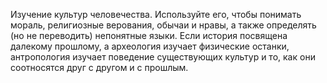 Изучение культур человечества. Используйте его, чтобы понимать мораль, религиозные верования, обычаи и нравы, а также определять (но не переводить) непонятные языки. Если история посвящена далекому прошлому, а археология изучает физические останки, антропология изучает поведение существующих культур и то, как они соотносятся друг с другом и с прошлым.